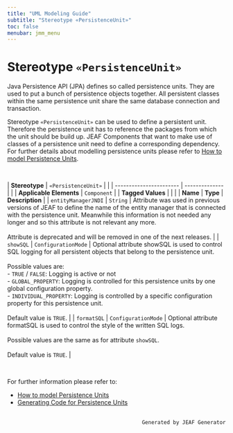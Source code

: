 ```yaml
---
title: "UML Modeling Guide"
subtitle: "Stereotype «PersistenceUnit»"
toc: false
menubar: jmm_menu
---
```


# Stereotype `«PersistenceUnit»`
Java Persistence API (JPA) defines so called persistence units. They are used to put a bunch of persistence objects together. All persistent classes within the same persistence unit share the same database connection and transaction.

Stereotype `«PersistenceUnit»` can be used to define a persistent unit. Therefore the persistence unit has to reference the packages from which the unit should be build up. JEAF Components that want to make use of classes of a persistence unit need to define a corresponding dependency. For further details about modelling persistence units please refer to [How to model Persistence Units](/uml-modeling-guide/how-to-model-jeaf-persistence).

<br>

| **Stereotype**          | `«PersistenceUnit»` | |
| ----------------------- | -------------- | |
| **Applicable Elements** | `Component`        |
| **Tagged Values**       |                       |                                                                                                                                                                                                          |
| **Name**                | **Type**              | **Description**                                                                                                                                                                                          |
| `entityManagerJNDI`   | `String` | Attribute was used in previous versions of JEAF to define the name of the entity manager that is connected with the persistence unit. Meanwhile this information is not needed any longer and so this attribute is not relevant any more.<br><br>Attribute is deprecated and will be removed in one of the next releases. |
| `showSQL`   | `ConfigurationMode` | Optional attribute showSQL is used to control SQL logging for all persistent objects that belong to the persistence unit.<br><br>Possible values are:<br>- `TRUE` / `FALSE`: Logging is active or not<br>- `GLOBAL_PROPERTY`: Logging is controlled for this persistence units by one global configuration property.<br>- `INDIVIDUAL_PROPERTY`: Logging is controlled by a specific configuration property for this persistence unit.<br><br>Default value is `TRUE`. |
| `formatSQL`   | `ConfigurationMode` | Optional attribute formatSQL is used to control the style of the written SQL logs.<br><br>Possible values are the same as for attribute `showSQL`.<br><br>Default value is `TRUE`. |

<br>

For further information please refer to:
- [How to model Persistence Units](/uml-modeling-guide/how-to-model-jeaf-persistence)
- [Generating Code for Persistence Units](/developer-guide/code-for-jeaf-persistence)


<br>

<div style="text-align: right"><code>Generated by JEAF Generator</code></div>

    